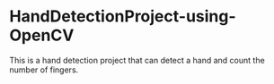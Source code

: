 # HandDetectionProject-using-OpenCV
This is a hand detection project that can detect a hand and count the number of fingers. 
